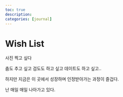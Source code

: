 ```yaml
---
toc: true
description:
categories: [journal]
---
```

# Wish List

사진 찍고 싶다

춤도 추고 싶고
검도도 하고 싶고
데이트도 하고 싶고..

하지만 지금은
이 곳에서 성장하며 인정받아가는 과정이 즐겁다.

난
매일 매일 나아가고 있다.